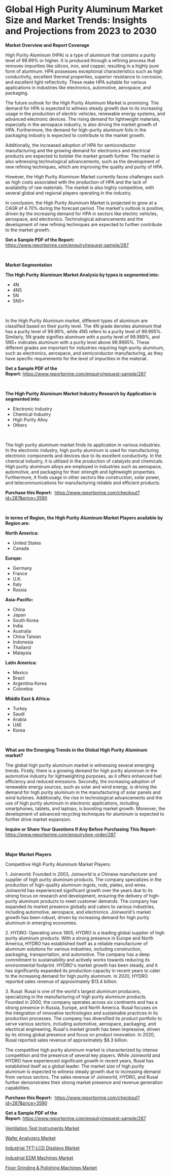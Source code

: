 <p><h1>Global High Purity Aluminum Market Size and Market Trends: Insights and Projections from 2023 to 2030</h1></p><p><strong>Market Overview and Report Coverage</strong></p>
<p><p>High Purity Aluminum (HPA) is a type of aluminum that contains a purity level of 99.99% or higher. It is produced through a refining process that removes impurities like silicon, iron, and copper, resulting in a highly pure form of aluminum. HPA possesses exceptional characteristics such as high conductivity, excellent thermal properties, superior resistance to corrosion, and excellent light reflectivity. These make HPA suitable for various applications in industries like electronics, automotive, aerospace, and packaging.</p><p>The future outlook for the High Purity Aluminum Market is promising. The demand for HPA is expected to witness steady growth due to its increasing usage in the production of electric vehicles, renewable energy systems, and advanced electronic devices. The rising demand for lightweight materials, especially in the aerospace industry, is also driving the market growth of HPA. Furthermore, the demand for high-purity aluminum foils in the packaging industry is expected to contribute to the market growth.</p><p>Additionally, the increased adoption of HPA for semiconductor manufacturing and the growing demand for electronics and electrical products are expected to bolster the market growth further. The market is also witnessing technological advancements, such as the development of new refining techniques, which are improving the quality and purity of HPA.</p><p>However, the High Purity Aluminum Market currently faces challenges such as high costs associated with the production of HPA and the lack of availability of raw materials. The market is also highly competitive, with several global and regional players operating in the industry.</p><p>In conclusion, the High Purity Aluminum Market is projected to grow at a CAGR of 4.70% during the forecast period. The market's outlook is positive, driven by the increasing demand for HPA in sectors like electric vehicles, aerospace, and electronics. Technological advancements and the development of new refining techniques are expected to further contribute to the market growth.</p></p>
<p><strong>Get a Sample PDF of the Report:</strong> <a href="https://www.reportprime.com/enquiry/request-sample/287">https://www.reportprime.com/enquiry/request-sample/287</a></p>
<p>&nbsp;</p>
<p><strong>Market Segmentation</strong></p>
<p><strong>The High Purity Aluminum Market Analysis by types is segmented into:</strong></p>
<p><ul><li>4N</li><li>4N5</li><li>5N</li><li>5N5+</li></ul></p>
<p>&nbsp;</p>
<p><p>In the High Purity Aluminum market, different types of aluminum are classified based on their purity level. The 4N grade denotes aluminum that has a purity level of 99.99%, while 4N5 refers to a purity level of 99.995%. Similarly, 5N grade signifies aluminum with a purity level of 99.999%, and 5N5+ indicates aluminum with a purity level above 99.9995%. These different grades are important for industries requiring high-purity aluminum, such as electronics, aerospace, and semiconductor manufacturing, as they have specific requirements for the level of impurities in the material.</p></p>
<p><strong>Get a Sample PDF of the Report:</strong>&nbsp;<a href="https://www.reportprime.com/enquiry/request-sample/287">https://www.reportprime.com/enquiry/request-sample/287</a></p>
<p>&nbsp;</p>
<p><strong>The High Purity Aluminum Market Industry Research by Application is segmented into:</strong></p>
<p><ul><li>Electronic Industry</li><li>Chemical Industry</li><li>High Purity Alloy</li><li>Others</li></ul></p>
<p>&nbsp;</p>
<p><p>The high purity aluminum market finds its application in various industries. In the electronic industry, high purity aluminum is used for manufacturing electronic components and devices due to its excellent conductivity. In the chemical industry, it is utilized in the production of catalysts and chemicals. High purity aluminum alloys are employed in industries such as aerospace, automotive, and packaging for their strength and lightweight properties. Furthermore, it finds usage in other sectors like construction, solar power, and telecommunications for manufacturing reliable and efficient products.</p></p>
<p><strong>Purchase this Report:</strong>&nbsp; <a href="https://www.reportprime.com/checkout?id=287&price=3590">https://www.reportprime.com/checkout?id=287&price=3590</a></p>
<p>&nbsp;</p>
<p><strong>In terms of Region, the High Purity Aluminum Market Players available by Region are:</strong></p>
<p>
    <p> <strong> North America: </strong>
        <ul>
            <li>United States</li>
            <li>Canada</li>
        </ul>
        </p> 
    <p> <strong> Europe: </strong>
        <ul>
            <li>Germany</li>
            <li>France</li>
            <li>U.K.</li>
            <li>Italy</li>
            <li>Russia</li>
        </ul>
        </p> 
    <p> <strong> Asia-Pacific: </strong>
        <ul>
            <li>China</li>
            <li>Japan</li>
            <li>South Korea</li>
            <li>India</li>
            <li>Australia</li>
            <li>China Taiwan</li>
            <li>Indonesia</li>
            <li>Thailand</li>
            <li>Malaysia</li>
        </ul>
        </p> 
    <p> <strong> Latin America: </strong>
        <ul>
            <li>Mexico</li>
            <li>Brazil</li>
            <li>Argentina Korea</li>
            <li>Colombia</li>
        </ul>
        </p> 
    <p> <strong> Middle East & Africa: </strong>
        <ul>
            <li>Turkey</li>
            <li>Saudi</li>
            <li>Arabia</li>
            <li>UAE</li>
            <li>Korea</li>
        </ul>
    </p>
    </p>
<p>&nbsp;</p>
<p><strong>What are the Emerging Trends in the Global High Purity Aluminum market?</strong></p>
<p><p>The global high purity aluminum market is witnessing several emerging trends. Firstly, there is a growing demand for high purity aluminum in the automotive industry for lightweighting purposes, as it offers enhanced fuel efficiency and reduced emissions. Secondly, the increasing adoption of renewable energy sources, such as solar and wind energy, is driving the demand for high purity aluminum in the manufacturing of solar panels and wind turbines. Additionally, the rise in technological advancements and the use of high purity aluminum in electronic applications, including smartphones, tablets, and laptops, is boosting market growth. Moreover, the development of advanced recycling techniques for aluminum is expected to further drive market expansion.</p></p>
<p><strong>Inquire or Share Your Questions If Any Before Purchasing This Report</strong>- <a href="https://www.reportprime.com/enquiry/pre-order/287">https://www.reportprime.com/enquiry/pre-order/287</a></p>
<p>&nbsp;</p>
<p><strong>Major Market Players</strong></p>
<p><p>Competitive High Purity Aluminum Market Players:</p><p>1. Joinworld: Founded in 2003, Joinworld is a Chinese manufacturer and supplier of high purity aluminum products. The company specializes in the production of high-quality aluminum ingots, rods, plates, and wires. Joinworld has experienced significant growth over the years due to its strong focus on research and development, ensuring the delivery of high-purity aluminum products to meet customer demands. The company has expanded its market presence globally and caters to various industries, including automotive, aerospace, and electronics. Joinworld's market growth has been robust, driven by increasing demand for high purity aluminum in emerging economies.</p><p>2. HYDRO: Operating since 1905, HYDRO is a leading global supplier of high purity aluminum products. With a strong presence in Europe and North America, HYDRO has established itself as a reliable manufacturer of aluminum solutions for various industries, including construction, packaging, transportation, and automotive. The company has a deep commitment to sustainability and actively works towards reducing its environmental footprint. HYDRO's market growth has been steady, and it has significantly expanded its production capacity in recent years to cater to the increasing demand for high purity aluminum. In 2020, HYDRO reported sales revenue of approximately $13.4 billion.</p><p>3. Rusal: Rusal is one of the world's largest aluminum producers, specializing in the manufacturing of high purity aluminum products. Founded in 2000, the company operates across six continents and has a strong presence in Russia, Europe, and North America. Rusal focuses on the integration of innovative technologies and sustainable practices in its production processes. The company has diversified its product portfolio to serve various sectors, including automotive, aerospace, packaging, and electrical engineering. Rusal's market growth has been impressive, driven by its strong global presence and focus on product innovation. In 2020, Rusal reported sales revenue of approximately $8.3 billion.</p><p>The competitive high purity aluminum market is characterized by intense competition and the presence of several key players. While Joinworld and HYDRO have experienced significant growth in recent years, Rusal has established itself as a global leader. The market size of high purity aluminum is expected to witness steady growth due to increasing demand from various sectors. The sales revenue of Joinworld, HYDRO, and Rusal further demonstrates their strong market presence and revenue generation capabilities.</p></p>
<p><strong>Purchase this Report:</strong>&nbsp;&nbsp;<a href="https://www.reportprime.com/checkout?id=287&price=3590">https://www.reportprime.com/checkout?id=287&price=3590</a></p>
<p></p>
<p><strong>Get a Sample PDF of the Report:</strong>&nbsp;<a href="https://www.reportprime.com/enquiry/request-sample/287">https://www.reportprime.com/enquiry/request-sample/287</a></p>
<p><p><a href="https://medium.com/@favor.look.seal/ventilation-test-instruments-market-insights-into-market-cagr-market-trends-and-growth-4b1ac94cbee0">Ventilation Test Instruments Market</a></p><p><a href="https://medium.com/@sight.lens.slot/wafer-analyzers-nbsp-market-focuses-on-market-share-size-and-projected-forecast-till-2030-4b72c46f53ab">Wafer Analyzers Market</a></p><p><a href="https://medium.com/@kaelapaucek/industrial-tft-lcd-displays-market-trends-forecast-and-competitive-analysis-to-2030-3014f7cfd608">Industrial TFT-LCD Displays Market</a></p><p><a href="https://medium.com/@poem.snap.phase/industrial-edm-machines-market-analysis-its-cagr-market-segmentation-and-global-industry-overview-43734525ebd3">Industrial EDM Machines Market</a></p><p><a href="https://medium.com/@inner.zone.room/floor-grinding-polishing-machines-market-exploring-market-share-market-trends-and-future-1740f2c1954d">Floor Grinding & Polishing Machines Market</a></p></p>